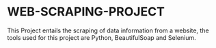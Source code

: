 # WEB-SCRAPING-PROJECT
This Project entails the scraping of data information from a website, the tools used for this project are Python, BeautifulSoap and Selenium.
